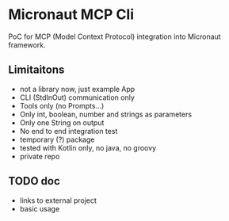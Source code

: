 # Micronaut MCP Cli

PoC for MCP (Model Context Protocol) integration into Micronaut framework.

## Limitaitons

- not a library now, just example App
- CLI (StdInOut) communication only
- Tools only (no Prompts...)
- Only int, boolean, number and strings as parameters
- Only one String on output
- No end to end integration test
- temporary (?) package
- tested with Kotlin only, no java, no groovy
- private repo

## TODO doc

- links to external project
- basic usage
